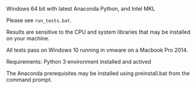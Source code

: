 
Windows 64 bit with latest Anaconda Python, and Intel MKL

Please see ``run_tests.bat``.

Results are sensitive to the CPU and system libraries that may be installed on your machine.

All tests pass on Windows 10 running in vmware on a Macbook Pro 2014.

Requirements:
Python 3 environment installed and actived

The Anaconda prerequisites may be installed using preinstall.bat from the command prompt.


